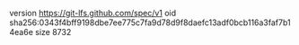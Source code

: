 version https://git-lfs.github.com/spec/v1
oid sha256:0343f4bff9198dbe7ee775c7fa9d78d9f8daefc13adf0bcb116a3faf7b14ea6e
size 8732
